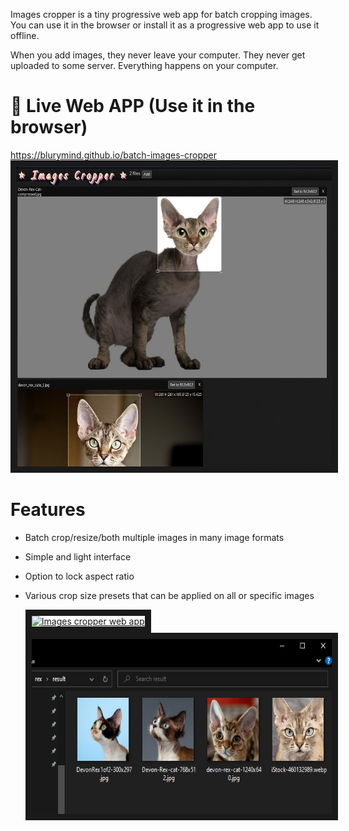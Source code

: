 Images cropper is a tiny progressive web app for batch cropping images.
You can use it in the browser or install it as a progressive web app to use it offline.

When you add images, they never leave your computer. They never get uploaded to some server.
Everything happens on your computer.

# 🧶 Live Web APP (Use it in the browser)
<a href="https://blurymind.github.io/batch-images-cropper">https://blurymind.github.io/batch-images-cropper</a>
<br/>
<a href="https://blurymind.github.io/batch-images-cropper"><img src="https://raw.githubusercontent.com/blurymind/batch-images-cropper/main/cropper1.jpg"
alt="Images cropper web app"  height="480" border="10" /></a>

# Features
- Batch crop/resize/both multiple images in many image formats
- Simple and light interface
- Option to lock aspect ratio
- Various crop size presets that can be applied on all or specific images

  <a href="https://blurymind.github.io/batch-images-cropper"><img src="https://raw.githubusercontent.com/blurymind/batch-images-cropper/main/cropper-demo.gif"
alt="Images cropper web app" border="10" /></a>
<a href="https://blurymind.github.io/batch-images-cropper"><img src="https://raw.githubusercontent.com/blurymind/batch-images-cropper/main/cropper-result.PNG"
alt="Images cropper web app"  height="280" border="10" /></a>
